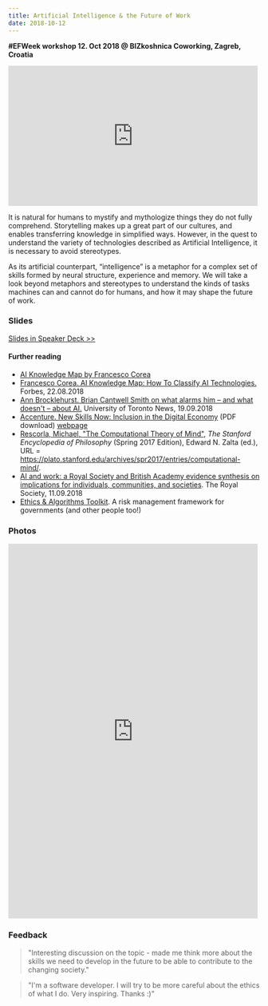 ```yaml
---
title: Artificial Intelligence & the Future of Work
date: 2018-10-12
---
```


**#EFWeek workshop 12. Oct 2018 @ BIZkoshnica Coworking, Zagreb, Croatia**

<iframe src="https://www.facebook.com/plugins/video.php?href=https%3A%2F%2Fwww.facebook.com%2FHDNP.HR%2Fvideos%2F244639606216743%2F&show_text=0&width=500" width="500" height="281" style="border:none;overflow:hidden" scrolling="no" frameborder="0" allowTransparency="true" allowFullScreen="true"></iframe>

It is natural for humans to mystify and mythologize things they do not fully comprehend. Storytelling makes up a great part of our cultures, and enables transferring knowledge in simplified ways. However, in the quest to understand the variety of technologies described as Artificial Intelligence, it is necessary to avoid stereotypes. 

As its artificial counterpart, “intelligence” is a metaphor for a complex set of skills formed by neural structure, experience and memory. We will take a look beyond metaphors and stereotypes to understand the kinds of tasks machines can and cannot do for humans, and how it may shape the future of work.

### Slides

[Slides in Speaker Deck >>](https://speakerdeck.com/kirilind/artificial-intelligence-and-the-future-of-work)

#### Further reading

- [AI Knowledge Map by Francesco Corea](https://cognitiveworld.com/article/ai-knowledge-map)
- [Francesco Corea. AI Knowledge Map: How To Classify AI Technologies.](https://www.forbes.com/sites/cognitiveworld/2018/08/22/ai-knowledge-map-how-to-classify-ai-technologies/) Forbes, 22.08.2018
- [Ann Brocklehurst. Brian Cantwell Smith on what alarms him – and what doesn't – about AI.](https://www.utoronto.ca/news/brian-cantwell-smith-what-alarms-him-and-what-doesn-t-about-ai) University of Toronto News, 19.09.2018
- [Accenture. New Skills Now: Inclusion in the Digital Economy](https://www.accenture.com/_acnmedia/PDF-63/Accenture-New-Skills-Now-Inclusion-in-the-digital.pdf) (PDF download) [webpage](http://accenture.com/NewSkillsNow)
- [Rescorla, Michael, "The Computational Theory of Mind"](https://plato.stanford.edu/archives/spr2017/entries/computational-mind/),  *The Stanford Encyclopedia of Philosophy* (Spring 2017 Edition), Edward N. Zalta (ed.), URL = <https://plato.stanford.edu/archives/spr2017/entries/computational-mind/>.
- [AI and work: a Royal Society and British Academy evidence synthesis on implications for individuals, communities, and societies](https://royalsociety.org/topics-policy/projects/ai-and-work/). The Royal Society, 11.09.2018
- [Ethics & Algorithms Toolkit](http://ethicstoolkit.ai). A risk management framework for governments (and other people too!)

### Photos

<iframe src="https://www.facebook.com/plugins/post.php?href=https%3A%2F%2Fwww.facebook.com%2FHDNP.HR%2Fposts%2F1137228589776234&width=500" width="500" height="751" style="border:none;overflow:hidden" scrolling="no" frameborder="0" allowTransparency="true" allow="encrypted-media"></iframe>

### Feedback

> "Interesting discussion on the topic - made me think more about the skills we need to develop in the future to be able to contribute to the changing society."

> "I'm a software developer. I will try to be more careful about the ethics of what I do. Very inspiring. Thanks :)"
